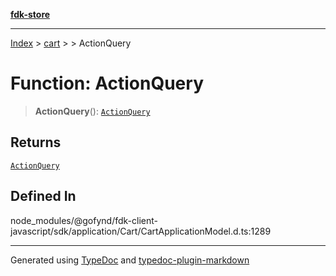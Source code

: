 [**fdk-store**](../../../README.md)
***

[Index](../../../API.md) > [cart](../../README.md) > [<internal>](../README.md) > ActionQuery

# Function: ActionQuery

> **ActionQuery**(): [`ActionQuery`](../type-aliases/type-alias.ActionQuery.md)

## Returns

[`ActionQuery`](../type-aliases/type-alias.ActionQuery.md)

## Defined In

node\_modules/@gofynd/fdk-client-javascript/sdk/application/Cart/CartApplicationModel.d.ts:1289

***
Generated using [TypeDoc](https://typedoc.org/) and [typedoc-plugin-markdown](https://www.npmjs.com/package/typedoc-plugin-markdown)
